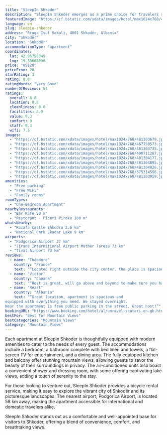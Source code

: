 ```yaml
---
title: "SleepIn Shkoder"
description: "SleepIn Shkoder emerges as a prime choice for travelers seeking comfort and convenience in Shkodër."
featuredImage: "https://cf.bstatic.com/xdata/images/hotel/max1024x768/481303679.jpg?k=af9f18080d97d65a28c73d23c1105bd53e73882afffe889add6fbc31bd17e0dc&o=&hp=1"
language: en
slug: sleepin-shkoder
address: "Rruga Isuf Sokoli, 4001 Shkodër, Albania"
city: "Shkodër"
location: "Shkodër"
accommodationType: "apartment"
coordinates:
  lat: 42.06750349
  lng: 19.50608096
price: "US$28"
priceFrom: 28
starRating: 3
rating: 8.8
ratingWords: "Very Good"
numberOfReviews: 54
ratings:
  overall: 8.8
  location: 8.8
  cleanliness: 8.8
  facilities: 8.9
  value: 9.3
  comfort: 9
  staff: 9.4
  wifi: 7.5
images:
  - "https://cf.bstatic.com/xdata/images/hotel/max1024x768/481303679.jpg?k=af9f18080d97d65a28c73d23c1105bd53e73882afffe889add6fbc31bd17e0dc&o=&hp=1"
  - "https://cf.bstatic.com/xdata/images/hotel/max1024x768/467758573.jpg?k=efeafb22968cdf91c0f074f2ddf1006fd0ab13b52e71380dd7a1fc668565c0b6&o=&hp=1"
  - "https://cf.bstatic.com/xdata/images/hotel/max1024x768/481303735.jpg?k=ec9b7b0a63792c70ffb7465e876658182af115ead7d0be6b2d499ea96946d5d1&o=&hp=1"
  - "https://cf.bstatic.com/xdata/images/hotel/max1024x768/490711287.jpg?k=c8fc6845faf81b19ac553b66425734e427e9f12c03014c79ef72078ca069a023&o=&hp=1"
  - "https://cf.bstatic.com/xdata/images/hotel/max1024x768/481304177.jpg?k=f71a863af44836def5e7d98b6ac0d212683b7180cef6adc60771c6cd5d03daf8&o=&hp=1"
  - "https://cf.bstatic.com/xdata/images/hotel/max1024x768/481304095.jpg?k=6a33a36af7c6825fc065d1525f44ee8c2e076140ed4899cde1a49f920d8a15ce&o=&hp=1"
  - "https://cf.bstatic.com/xdata/images/hotel/max1024x768/481304026.jpg?k=7db75c8b5e974a7156f6f356e5716b5fd21909265f14a4a8c7ac3d5a7c4b9862&o=&hp=1"
  - "https://cf.bstatic.com/xdata/images/hotel/max1024x768/375314596.jpg?k=3b45b2cdec10daf1026c85b012f2ef958d405f1e525c651c24ccae39019f6739&o=&hp=1"
  - "https://cf.bstatic.com/xdata/images/hotel/max1024x768/481303959.jpg?k=fb3980a336df52982240dd2c6d9971f21bd8b94a6d02244c664692fccf0c9195&o=&hp=1"
amenities:
  - "Free parking"
  - "Free WiFi"
  - "Family rooms"
roomTypes:
  - "One-Bedroom Apartment"
nearbyRestaurants:
  - "Bar Kafe 50 m"
  - "Restorant - Piceri Piroku 100 m"
whatsNearby:
  - "Rozafa Castle Shkodra 2.6 km"
  - "National Park Skadar Lake 9 km"
airports:
  - "Podgorica Airport 37 km"
  - "Tirana International Airport Mother Teresa 73 km"
  - "Tivat Airport 73 km"
reviews:
  - name: "Théodore"
    country: "France"
    text: "“Located right outside the city center, the place is spacious with a balcony in the bedroom and well equipped. Our host was really nice and offers to rent bikes at an unbeatable rate!”"
  - name: "Victor"
    country: "Canada"
    text: "“Host is great, will go above and beyond to make sure you have a good stay. The apartment is nice, tidy, comfy and spacious.”"
  - name: "Reart"
    country: "Albania"
    text: "“Great location, apartment is spacious and
equipped with everything you need. We stayed overnight.
Near the apartment is free public parking in the street. Great host!”"
bookingURL: "https://www.booking.com/hotel/al/unravel-scutari.en-gb.html?aid=8035640"
bestFor: "Best for Mountain Views"
bestCategories: "Mountain Views"
category: "Mountain Views"
---
```


Each apartment at SleepIn Shkoder is thoughtfully equipped with modern amenities to cater to the needs of every guest. The accommodations include a bedroom, a bathroom complete with bed linen and towels, a flat-screen TV for entertainment, and a dining area. The fully equipped kitchen and balcony offer stunning mountain views, allowing guests to savor the beauty of their surroundings in privacy. The air-conditioned units also boast a convenient shower and dressing room, with some offering captivating lake views, adding a touch of serenity to the stay.

For those looking to venture out, SleepIn Shkoder provides a bicycle rental service, making it easy to explore the vibrant city of Shkodër and its picturesque landscapes. The nearest airport, Podgorica Airport, is located 58 km away, making the apartment accessible for international and domestic travelers alike.

SleepIn Shkoder stands out as a comfortable and well-appointed base for visitors to Shkodër, offering a blend of convenience, comfort, and breathtaking views.